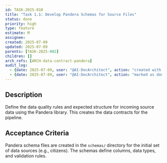 ```yaml
---
id: TASK-2025-010
title: "Task 1.1: Develop Pandera Schemas for Source Files"
status: done
priority: high
type: feature
estimate: M
assignee: 
created: 2025-07-09
updated: 2025-07-09
parents: [TASK-2025-002]
children: []
arch_refs: [ARCH-data-contract-pandera]
audit_log:
  - {date: 2025-07-09, user: "@AI-DocArchitect", action: "created with status backlog"}
  - {date: 2025-07-09, user: "@AI-DocArchitect", action: "marked as done (citizens_schema.py created)"}
---
```

## Description
Define the data quality rules and expected structure for incoming source data using the Pandera library. This creates the data contracts for the pipeline.

## Acceptance Criteria
Pandera schema files are created in the `schemas/` directory for the initial set of data sources (e.g., citizens). The schemas define columns, data types, and validation rules. 